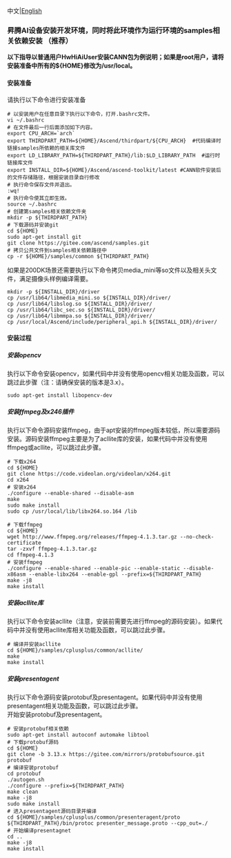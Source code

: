 中文|[English](separate_environmental_guidance.md)

### 昇腾AI设备安装开发环境，同时将此环境作为运行环境的samples相关依赖安装 （推荐）

**以下指导以普通用户HwHiAiUser安装CANN包为例说明；如果是root用户，请将安装准备中所有的${HOME}修改为/usr/local。**

#### 安装准备
请执行以下命令进行安装准备
  ```
  # 以安装用户在任意目录下执行以下命令，打开.bashrc文件。
  vi ~/.bashrc  
  # 在文件最后一行后面添加如下内容。
  export CPU_ARCH=`arch`
  export THIRDPART_PATH=${HOME}/Ascend/thirdpart/${CPU_ARCH}  #代码编译时链接samples所依赖的相关库文件
  export LD_LIBRARY_PATH=${THIRDPART_PATH}/lib:$LD_LIBRARY_PATH  #运行时链接库文件
  export INSTALL_DIR=${HOME}/Ascend/ascend-toolkit/latest #CANN软件安装后的文件存储路径，根据安装目录自行修改
  # 执行命令保存文件并退出。
  :wq!  
  # 执行命令使其立即生效。 
  source ~/.bashrc 
  # 创建第samples相关依赖文件夹
  mkdir -p ${THIRDPART_PATH}
  # 下载源码并安装git
  cd ${HOME}
  sudo apt-get install git
  git clone https://gitee.com/ascend/samples.git
  # 拷贝公共文件到samples相关依赖路径中
  cp -r ${HOME}/samples/common ${THIRDPART_PATH}
  ```  
如果是200DK场景还需要执行以下命令拷贝media_mini等so文件以及相关头文件，满足摄像头样例编译需要。
  ```
  mkdir -p ${INSTALL_DIR}/driver
  cp /usr/lib64/libmedia_mini.so ${INSTALL_DIR}/driver/
  cp /usr/lib64/libslog.so ${INSTALL_DIR}/driver/
  cp /usr/lib64/libc_sec.so ${INSTALL_DIR}/driver/
  cp /usr/lib64/libmmpa.so ${INSTALL_DIR}/driver/
  cp /usr/local/Ascend/include/peripheral_api.h ${INSTALL_DIR}/driver/
  ```
#### 安装过程
##### 安装opencv
执行以下命令安装opencv，如果代码中并没有使用opencv相关功能及函数，可以跳过此步骤（注：请确保安装的版本是3.x）。
  ```
  sudo apt-get install libopencv-dev
  ```
##### 安装ffmpeg及x246插件
执行以下命令源码安装ffmpeg，由于apt安装的ffmpeg版本较低，所以需要源码安装。源码安装ffmpeg主要是为了acllite库的安装，如果代码中并没有使用ffmpeg或acllite，可以跳过此步骤。
  ```
  # 下载x264
  cd ${HOME}
  git clone https://code.videolan.org/videolan/x264.git
  cd x264
  # 安装x264
  ./configure --enable-shared --disable-asm
  make
  sudo make install
  sudo cp /usr/local/lib/libx264.so.164 /lib
  ```

  ```
  # 下载ffmpeg
  cd ${HOME}
  wget http://www.ffmpeg.org/releases/ffmpeg-4.1.3.tar.gz --no-check-certificate
  tar -zxvf ffmpeg-4.1.3.tar.gz
  cd ffmpeg-4.1.3
  # 安装ffmpeg
  ./configure --enable-shared --enable-pic --enable-static --disable-x86asm --enable-libx264 --enable-gpl --prefix=${THIRDPART_PATH}
  make -j8
  make install
  ```
##### 安装acllite库
执行以下命令安装acllite（注意，安装前需要先进行ffmpeg的源码安装）。如果代码中并没有使用acllite库相关功能及函数，可以跳过此步骤。
  ```
  # 编译并安装acllite
  cd ${HOME}/samples/cplusplus/common/acllite/
  make
  make install
  ```
##### 安装presentagent
执行以下命令源码安装protobuf及presentagent。如果代码中并没有使用presentagent相关功能及函数，可以跳过此步骤。    
开始安装protobuf及presentagent。
  ```
  # 安装protobuf相关依赖
  sudo apt-get install autoconf automake libtool
  # 下载protobuf源码
  cd ${HOME}
  git clone -b 3.13.x https://gitee.com/mirrors/protobufsource.git protobuf
  # 编译安装protobuf
  cd protobuf
  ./autogen.sh
  ./configure --prefix=${THIRDPART_PATH}
  make clean
  make -j8
  sudo make install
  # 进入presentagent源码目录并编译
  cd ${HOME}/samples/cplusplus/common/presenteragent/proto
  ${THIRDPART_PATH}/bin/protoc presenter_message.proto --cpp_out=./
  # 开始编译presentagnet
  cd ..
  make -j8
  make install
  ```